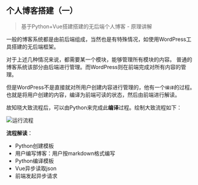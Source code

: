 <!--
http://bbs.jooyoo.net/attachment/Mon_0905/24_65548_2835f8eaa933ff6.jpg
个人博客搭建（一）
基于Python+Vue搭建搭建的无后端个人博客
一般的博客系统都是由前后端组成，当然也是有特殊情况，如使用WordPress工具搭建的无后端框架。对于上述几种情况来说，都需要某一个模块，能够管理所有模块的内容。普通的博客系统该部分由后端进行管理。而WordPress则在前端完成对所有内容的管理。
-->

## 个人博客搭建（一）

> 基于Python+Vue搭建搭建的无后端个人博客 - 原理讲解

一般的博客系统都是由前后端组成，当然也是有特殊情况，如使用WordPress工具搭建的无后端框架。

对于上述几种情况来说，都需要某一个模块，能够管理所有模块的内容。
普通的博客系统该部分由后端进行管理。而WordPress则在前端完成对所有内容的管理。

但是WordPress不是直接就对所用户创建内容进行管理的，他有一个`编译`的过程。
也就是将用户创建的内容，编译为前端可读的状态，然后由前端进行解读。

故知晓大致流程后，可以由Python来完成此**编译**过程。绘制大致流程如下：

![运行流程](https://ae01.alicdn.com/kf/H485cf804ba92481ba9456e9fc454563aZ.png)

**流程解读**：
* Python创建模板
* 用户编写博客：用户按markdown格式编写
* Python编译模板
* Vue异步读取json
* 前端发起异步请求
